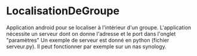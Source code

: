 # LocalisationDeGroupe
Application android pour se localiser à l'intérieur d'un groupe.
L'application nécessite un serveur dont on donne l'adresse et le port dans l'onglet "paramètres"
Un exemple de serveur est donné en python (fichier serveur.py). Il peut fonctionner par exemple sur un nas synology.
